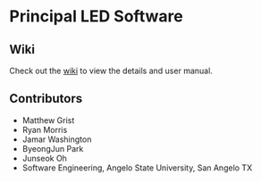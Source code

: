 # Principal LED Software

## Wiki
Check out the [wiki](https://github.com/mgrist/CS4306-PrincipalLED/wiki) to view the details and user manual.

## Contributors
- Matthew Grist
- Ryan Morris
- Jamar Washington
- ByeongJun Park
- Junseok Oh
- Software Engineering, Angelo State University, San Angelo TX
